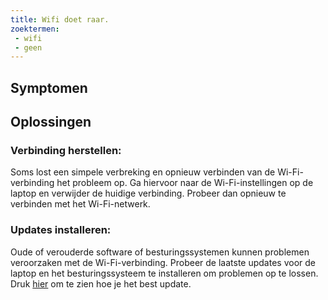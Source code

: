 ```yaml
---
title: Wifi doet raar.
zoektermen:
 - wifi
 - geen
---
```


## Symptomen



## Oplossingen

### Verbinding herstellen:

Soms lost een simpele verbreking en opnieuw verbinden van de Wi-Fi-verbinding het probleem op. Ga hiervoor naar de Wi-Fi-instellingen op de laptop en verwijder de huidige verbinding. Probeer dan opnieuw te verbinden met het Wi-Fi-netwerk.

### Updates installeren:

Oude of verouderde software of besturingssystemen kunnen problemen veroorzaken met de Wi-Fi-verbinding. Probeer de laatste updates voor de laptop en het besturingssysteem te installeren om problemen op te lossen. Druk [hier](/_tutorials/updaten.md) om te zien hoe je het best update.
